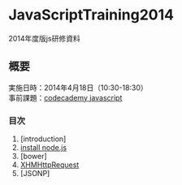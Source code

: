 JavaScriptTraining2014
======================
2014年度版js研修資料

## 概要
実施日時：2014年4月18日（10:30-18:30）  
事前課題：[codecademy javascript](http://www.codecademy.com/ja/tracks/javascript)


### 目次
1. [introduction]
2. [install node.js](https://github.com/kojikita/JavaScriptTraining2014/wiki/install-node.js)
3. [bower]
4. [XHMHttpRequest](https://github.com/kojikita/JavaScriptTraining2014/wiki/XHMHttpRequest)
5. [JSONP]

